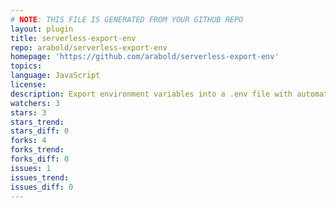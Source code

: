 ```yaml
---
# NOTE: THIS FILE IS GENERATED FROM YOUR GITHUB REPO
layout: plugin
title: serverless-export-env
repo: arabold/serverless-export-env
homepage: 'https://github.com/arabold/serverless-export-env'
topics: 
language: JavaScript
license: 
description: Export environment variables into a .env file with automatic AWS CloudFormation reference resolution.
watchers: 3
stars: 3
stars_trend: 
stars_diff: 0
forks: 4
forks_trend: 
forks_diff: 0
issues: 1
issues_trend: 
issues_diff: 0
---
```

